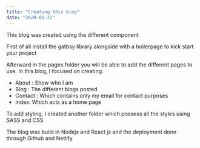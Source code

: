 ```yaml
---
title: "Creating this blog"
date: "2020-01-22"
---
```


This blog was created using the different component

First of all install the gatbsy library alongside with a boilerpage to kick start your project 

Afterward in the pages folder you will be able to add the different pages to use. In this blog, I focused on creating: 

- About : Show who I am 
- Blog : The different blogs posted 
- Contact : Which contains only my email for contact purposes
- Index: Which acts as a home page 

To add styling, I created another folder which possess all the styles using SASS and CSS

The blog was build in Nodejs and React js and the deployment done through Github and Netlify